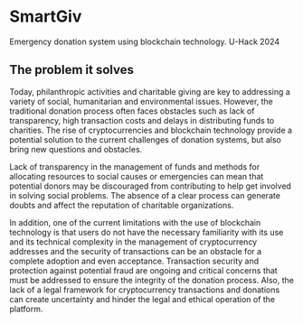 # SmartGiv
Emergency donation system using blockchain technology. U-Hack 2024

## The problem it solves

Today, philanthropic activities and charitable giving are key to addressing a variety of social, humanitarian and environmental issues. However, the traditional donation process often faces obstacles such as lack of transparency, high transaction costs and delays in distributing funds to charities. The rise of cryptocurrencies and blockchain technology provide a potential solution to the current challenges of donation systems, but also bring new questions and obstacles.

Lack of transparency in the management of funds and methods for allocating resources to social causes or emergencies can mean that potential donors may be discouraged from contributing to help get involved in solving social problems. The absence of a clear process can generate doubts and affect the reputation of charitable organizations.

In addition, one of the current limitations with the use of blockchain technology is that users do not have the necessary familiarity with its use and its technical complexity in the management of cryptocurrency addresses and the security of transactions can be an obstacle for a complete adoption and even acceptance. Transaction security and protection against potential fraud are ongoing and critical concerns that must be addressed to ensure the integrity of the donation process. Also, the lack of a legal framework for cryptocurrency transactions and donations can create uncertainty and hinder the legal and ethical operation of the platform.


